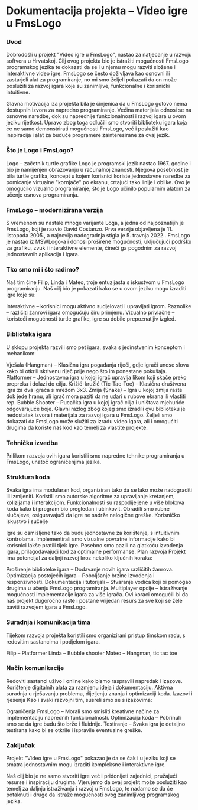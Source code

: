 # Dokumentacija projekta – Video igre u FmsLogo
### Uvod
Dobrodošli u projekt "Video igre u FmsLogo", nastao za natjecanje u razvoju softvera u Hrvatskoj. Cilj ovog projekta bio je istražiti mogućnosti FmsLogo programskog jezika te dokazati da se i u njemu mogu razviti složene i interaktivne video igre. FmsLogo se često doživljava kao osnovni ili zastarjeli alat za programiranje, no mi smo željeli pokazati da on može poslužiti za razvoj igara koje su zanimljive, funkcionalne i korisnički intuitivne.

Glavna motivacija iza projekta bila je činjenica da u FmsLogo gotovo nema dostupnih izvora za napredno programiranje. Većina materijala odnosi se na osnovne naredbe, dok su naprednije funkcionalnosti i razvoj igara u ovom jeziku rijetkost. Upravo zbog toga odlučili smo stvoriti biblioteku igara koja će ne samo demonstrirati mogućnosti FmsLogo, već i poslužiti kao inspiracija i alat za buduće programere zainteresirane za ovaj jezik.

### Što je Logo i FmsLogo?
Logo – začetnik turtle grafike
Logo je programski jezik nastao 1967. godine i bio je namijenjen obrazovanju u računalnoj znanosti. Njegova posebnost je bila turtle grafika, koncept u kojem korisnici koriste jednostavne naredbe za pomicanje virtualne "kornjače" po ekranu, crtajući tako linije i oblike. Ovo je omogućilo vizualno programiranje, što je Logo učinilo popularnim alatom za učenje osnova programiranja.

### FmsLogo – modernizirana verzija
S vremenom su nastale mnoge varijante Loga, a jedna od najpoznatijih je FmsLogo, koji je razvio David Costanzo. Prva verzija objavljena je 11. listopada 2005., a najnovija nadogradnja stigla je 5. travnja 2022.. FmsLogo je nastao iz MSWLogo-a i donosi proširene mogućnosti, uključujući podršku za grafiku, zvuk i interaktivne elemente, čineći ga pogodnim za razvoj jednostavnih aplikacija i igara.

### Tko smo mi i što radimo?
Naš tim čine Filip, Linda i Mateo, troje entuzijasta s iskustvom u FmsLogo programiranju. Naš cilj bio je pokazati kako se u ovom jeziku mogu izraditi igre koje su:

Interaktivne – korisnici mogu aktivno sudjelovati i upravljati igrom.
Raznolike – različiti žanrovi igara omogućuju širu primjenu.
Vizualno privlačne – koristeći mogućnosti turtle grafike, igre su dobile prepoznatljiv izgled.
### Biblioteka igara
U sklopu projekta razvili smo pet igara, svaka s jedinstvenim konceptom i mehanikom:

Vješala (Hangman) – Klasična igra pogađanja riječi, gdje igrači unose slova kako bi otkrili skrivenu riječ prije nego što im ponestane pokušaja.
Platformer – Jednostavna igra u kojoj igrač upravlja likom koji skače preko prepreka i dolazi do cilja.
Križić-kružić (Tic-Tac-Toe) – Klasična društvena igra za dva igrača s mrežom 3x3.
Zmija (Snake) – Igra u kojoj zmija raste dok jede hranu, ali igrač mora paziti da ne udari u rubove ekrana ili vlastiti rep.
Bubble Shooter – Pucačka igra u kojoj igrač cilja i uništava mjehuriće odgovarajuće boje.
Glavni razlog zbog kojeg smo izradili ovu biblioteku je nedostatak izvora i materijala za razvoj igara u FmsLogo. Željeli smo dokazati da FmsLogo može služiti za izradu video igara, ali i omogućiti drugima da koriste naš kod kao temelj za vlastite projekte.

### Tehnička izvedba
Prilikom razvoja ovih igara koristili smo napredne tehnike programiranja u FmsLogo, unatoč ograničenjima jezika.

### Struktura koda

Svaka igra ima modularan kod, organiziran tako da se lako može nadograditi ili izmijeniti.
Koristili smo autorske algoritme za upravljanje kretanjem, kolizijama i interakcijom.
Funkcionalnosti su raspodijeljene u više blokova koda kako bi program bio pregledan i učinkovit.
Obradili smo rubne slučajeve, osiguravajući da igre ne sadrže nelogične greške.
Korisničko iskustvo i sučelje

Igre su osmišljene tako da budu jednostavne za korištenje, s intuitivnim kontrolama.
Implementirali smo vizualne povratne informacije kako bi korisnici lakše pratili tijek igre.
Posebno smo pazili na glatkoću izvođenja igara, prilagođavajući kod za optimalne performanse.
Plan razvoja
Projekt ima potencijal za daljnji razvoj kroz nekoliko ključnih koraka:

Proširenje biblioteke igara – Dodavanje novih igara različitih žanrova.
Optimizacija postojećih igara – Poboljšanje brzine izvođenja i responzivnosti.
Dokumentacija i tutorijali – Stvaranje vodiča koji bi pomogao drugima u učenju FmsLogo programiranja.
Multiplayer opcije – Istraživanje mogućnosti implementacije igara za više igrača.
Ovi koraci omogućili bi da naš projekt dugoročno raste i postane vrijedan resurs za sve koji se žele baviti razvojem igara u FmsLogo.

### Suradnja i komunikacija tima
Tijekom razvoja projekta koristili smo organizirani pristup timskom radu, s redovitim sastancima i podjelom igara.

Filip – Platformer
Linda – Bubble shooter
Mateo – Hangman, tic tac toe

### Način komunikacije
Redoviti sastanci uživo i online kako bismo raspravili napredak i izazove.
Korištenje digitalnih alata za razmjenu ideja i dokumentaciju.
Aktivna suradnja u rješavanju problema, dijeljenju znanja i optimizaciji koda.
Izazovi i rješenja
Kao i svaki razvojni tim, susreli smo se s izazovima:

Ograničenja FmsLogo – Morali smo smisliti kreativne načine za implementaciju naprednih funkcionalnosti.
Optimizacija koda – Pobrinuli smo se da igre budu što brže i fluidnije.
Testiranje – Svaka igra je detaljno testirana kako bi se otkrile i ispravile eventualne greške.
### Zaključak
Projekt "Video igre u FmsLogo" pokazao je da se čak i u jeziku koji se smatra jednostavnim mogu izraditi kompleksne i interaktivne igre.

Naš cilj bio je ne samo stvoriti igre već i pridonijeti zajednici, pružajući resurse i inspiraciju drugima. Vjerujemo da ovaj projekt može poslužiti kao temelj za daljnja istraživanja i razvoj u FmsLogo, te nadamo se da će potaknuti i druge da istraže mogućnosti ovog zanimljivog programskog jezika.




